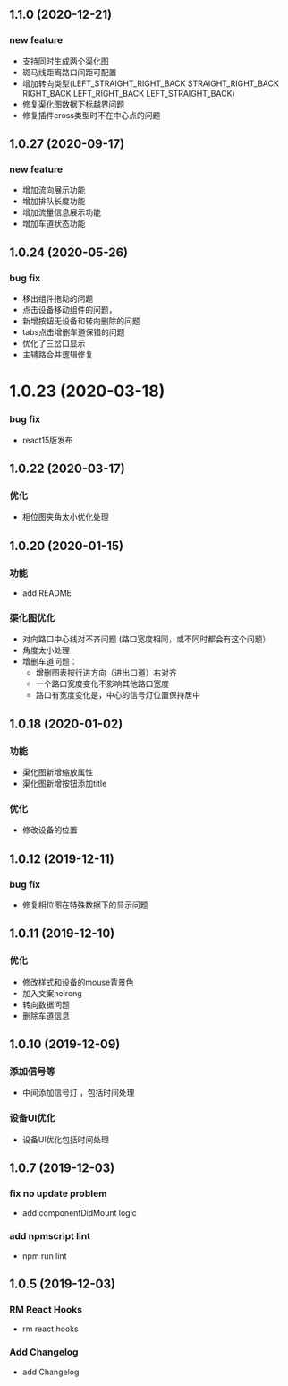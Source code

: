 ## 1.1.0 (2020-12-21)
### new feature
* 支持同时生成两个渠化图
* 斑马线距离路口间距可配置
* 增加转向类型(LEFT_STRAIGHT_RIGHT_BACK STRAIGHT_RIGHT_BACK RIGHT_BACK LEFT_RIGHT_BACK LEFT_STRAIGHT_BACK)
* 修复渠化图数据下标越界问题
* 修复插件cross类型时不在中心点的问题

## 1.0.27 (2020-09-17)

### new feature
* 增加流向展示功能
* 增加排队长度功能
* 增加流量信息展示功能
* 增加车道状态功能

## 1.0.24 (2020-05-26)

### bug fix
* 移出组件拖动的问题
* 点击设备移动组件的问题，
* 新增按钮无设备和转向删除的问题
* tabs点击增删车道保错的问题
* 优化了三岔口显示
* 主辅路合并逻辑修复
# 1.0.23 (2020-03-18)

### bug fix
* react15版发布

## 1.0.22 (2020-03-17)

### 优化
* 相位图夹角太小优化处理

## 1.0.20 (2020-01-15)

### 功能
* add README 
### 渠化图优化
* 对向路口中心线对不齐问题 (路口宽度相同，或不同时都会有这个问题）
* 角度太小处理
* 增删车道问题： 
  * 增删图表按行进方向（进出口道）右对齐 
  * 一个路口宽度变化不影响其他路口宽度
  * 路口有宽度变化是，中心的信号灯位置保持居中

## 1.0.18 (2020-01-02)
### 功能
* 渠化图新增缩放属性
* 渠化图新增按钮添加title
### 优化
* 修改设备的位置

## 1.0.12 (2019-12-11)

### bug fix
* 修复相位图在特殊数据下的显示问题

## 1.0.11 (2019-12-10)

### 优化
* 修改样式和设备的mouse背景色 
* 加入文案neirong 
* 转向数据问题 
* 删除车道信息 

## 1.0.10 (2019-12-09)
### 添加信号等

* 中间添加信号灯 ，包括时间处理

### 设备UI优化

* 设备UI优化包括时间处理

## 1.0.7 (2019-12-03)

### fix no update problem

* add componentDidMount logic

### add npmscript lint

* npm run lint


## 1.0.5 (2019-12-03)

### RM React Hooks

* rm react hooks

### Add Changelog

* add Changelog
